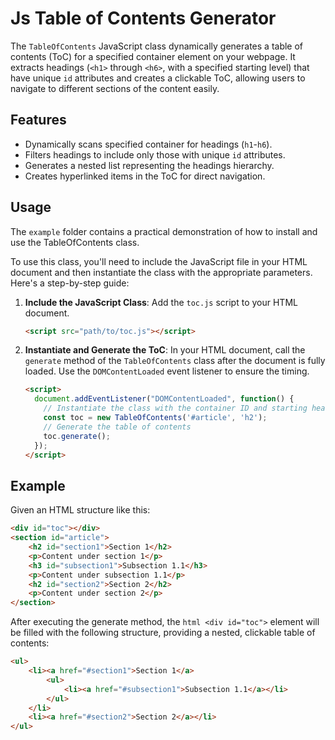 # Js Table of Contents Generator

The `TableOfContents` JavaScript class dynamically generates a table of contents (ToC) for a specified container element on your webpage. It extracts headings (`<h1>` through `<h6>`, with a specified starting level) that have unique `id` attributes and creates a clickable ToC, allowing users to navigate to different sections of the content easily.

## Features

- Dynamically scans specified container for headings (`h1`-`h6`).
- Filters headings to include only those with unique `id` attributes.
- Generates a nested list representing the headings hierarchy.
- Creates hyperlinked items in the ToC for direct navigation.

## Usage

The `example` folder contains a practical demonstration of how to install and use the TableOfContents class.

To use this class, you'll need to include the JavaScript file in your HTML document and then instantiate the class with the appropriate parameters. Here's a step-by-step guide:

1. **Include the JavaScript Class**: Add the `toc.js` script to your HTML document.

    ```html
    <script src="path/to/toc.js"></script>
    ```

2. **Instantiate and Generate the ToC**: In your HTML document, call the `generate` method of the `TableOfContents` class after the document is fully loaded. Use the `DOMContentLoaded` event listener to ensure the timing.

    ```html
    <script>
      document.addEventListener("DOMContentLoaded", function() {
        // Instantiate the class with the container ID and starting heading level
        const toc = new TableOfContents('#article', 'h2');
        // Generate the table of contents
        toc.generate();
      });
    </script>
    ```

## Example

Given an HTML structure like this:

```html
<div id="toc"></div>
<section id="article">
    <h2 id="section1">Section 1</h2>
    <p>Content under section 1</p>
    <h3 id="subsection1">Subsection 1.1</h3>
    <p>Content under subsection 1.1</p>
    <h2 id="section2">Section 2</h2>
    <p>Content under section 2</p>
</section>
```

After executing the generate method, the ```html <div id="toc">``` element will be filled with the following structure, providing a nested, clickable table of contents:

```html
<ul>
    <li><a href="#section1">Section 1</a>
        <ul>
            <li><a href="#subsection1">Subsection 1.1</a></li>
        </ul>
    </li>
    <li><a href="#section2">Section 2</a></li>
</ul>
